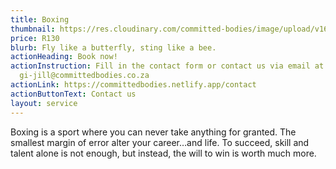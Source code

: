 ```yaml
---
title: Boxing
thumbnail: https://res.cloudinary.com/committed-bodies/image/upload/v1642509310/services/selfDefenseClasses-committed-Bodies-gym-benoni.png
price: R130
blurb: Fly like a butterfly, sting like a bee.
actionHeading: Book now!
actionInstruction: Fill in the contact form or contact us via email at
  gi-jill@committedbodies.co.za
actionLink: https://committedbodies.netlify.app/contact
actionButtonText: Contact us
layout: service
---
```

Boxing is a sport where you can never take anything for granted. The smallest margin of error alter your career…and life. To succeed, skill and talent alone is not enough, but instead, the will to win is worth much more.